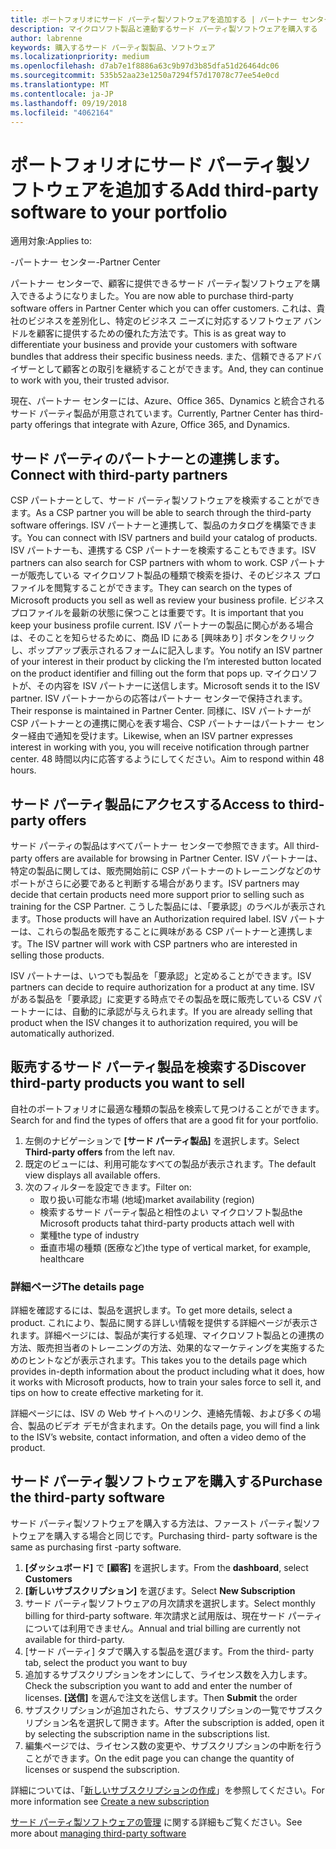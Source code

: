 ```yaml
---
title: ポートフォリオにサード パーティ製ソフトウェアを追加する | パートナー センター
description: マイクロソフト製品と連動するサード パーティ製ソフトウェアを購入する
author: labrenne
keywords: 購入するサード パーティ製製品、ソフトウェア
ms.localizationpriority: medium
ms.openlocfilehash: d7ab7e1f8886a63c9b97d3b85dfa51d26464dc06
ms.sourcegitcommit: 535b52aa23e1250a7294f57d17078c77ee54e0cd
ms.translationtype: MT
ms.contentlocale: ja-JP
ms.lasthandoff: 09/19/2018
ms.locfileid: "4062164"
---
```

# <a name="add-third-party-software-to-your-portfolio"></a><span data-ttu-id="70a0e-104">ポートフォリオにサード パーティ製ソフトウェアを追加する</span><span class="sxs-lookup"><span data-stu-id="70a0e-104">Add third-party software to your portfolio</span></span>

<span data-ttu-id="70a0e-105">適用対象:</span><span class="sxs-lookup"><span data-stu-id="70a0e-105">Applies to:</span></span>

<span data-ttu-id="70a0e-106">-パートナー センター</span><span class="sxs-lookup"><span data-stu-id="70a0e-106">-Partner Center</span></span>

<span data-ttu-id="70a0e-107">パートナー センターで、顧客に提供できるサード パーティ製ソフトウェアを購入できるようになりました。</span><span class="sxs-lookup"><span data-stu-id="70a0e-107">You are now able to purchase third-party software offers in Partner Center which you can offer customers.</span></span> <span data-ttu-id="70a0e-108">これは、貴社のビジネスを差別化し、特定のビジネス ニーズに対応するソフトウェア バンドルを顧客に提供するための優れた方法です。</span><span class="sxs-lookup"><span data-stu-id="70a0e-108">This is as great way to differentiate your business and provide your customers with software bundles that address their specific business needs.</span></span> <span data-ttu-id="70a0e-109">また、信頼できるアドバイザーとして顧客との取引を継続することができます。</span><span class="sxs-lookup"><span data-stu-id="70a0e-109">And, they can continue to work with you, their trusted advisor.</span></span>

<span data-ttu-id="70a0e-110">現在、パートナー センターには、Azure、Office 365、Dynamics と統合されるサード パーティ製品が用意されています。</span><span class="sxs-lookup"><span data-stu-id="70a0e-110">Currently, Partner Center has third-party offerings that integrate with Azure, Office 365, and Dynamics.</span></span> 

## <a name="connect-with-third-party-partners"></a><span data-ttu-id="70a0e-111">サード パーティのパートナーとの連携します。</span><span class="sxs-lookup"><span data-stu-id="70a0e-111">Connect with third-party partners</span></span>
 
<span data-ttu-id="70a0e-112">CSP パートナーとして、サード パーティ製ソフトウェアを検索することができます。</span><span class="sxs-lookup"><span data-stu-id="70a0e-112">As a CSP partner you will be able to search through the third-party software offerings.</span></span> <span data-ttu-id="70a0e-113">ISV パートナーと連携して、製品のカタログを構築できます。</span><span class="sxs-lookup"><span data-stu-id="70a0e-113">You can connect with ISV partners and build your catalog of products.</span></span> <span data-ttu-id="70a0e-114">ISV パートナーも、連携する CSP パートナーを検索することもできます。</span><span class="sxs-lookup"><span data-stu-id="70a0e-114">ISV partners can also search for CSP partners with whom to work.</span></span> <span data-ttu-id="70a0e-115">CSP パートナーが販売している マイクロソフト製品の種類で検索を掛け、そのビジネス プロファイルを閲覧することができます。</span><span class="sxs-lookup"><span data-stu-id="70a0e-115">They can search on the types of Microsoft products you sell as well as review your business profile.</span></span> <span data-ttu-id="70a0e-116">ビジネス プロファイルを最新の状態に保つことは重要です。</span><span class="sxs-lookup"><span data-stu-id="70a0e-116">It is important that you keep your business profile current.</span></span> <span data-ttu-id="70a0e-117">ISV パートナーの製品に関心がある場合は、そのことを知らせるために、商品 ID にある [興味あり] ボタンをクリックし、ポップアップ表示されるフォームに記入します。</span><span class="sxs-lookup"><span data-stu-id="70a0e-117">You notify an ISV partner of your interest in their product by clicking the I’m interested button located on the product identifier and filling out the form that pops up.</span></span> <span data-ttu-id="70a0e-118">マイクロソフトが、その内容を ISV パートナーに送信します。</span><span class="sxs-lookup"><span data-stu-id="70a0e-118">Microsoft sends it to the ISV partner.</span></span> <span data-ttu-id="70a0e-119">ISV パートナーからの応答はパートナー センターで保持されます。</span><span class="sxs-lookup"><span data-stu-id="70a0e-119">Their response is maintained in Partner Center.</span></span> <span data-ttu-id="70a0e-120">同様に、ISV パートナーが CSP パートナーとの連携に関心を表す場合、CSP パートナーはパートナー センター経由で通知を受けます。</span><span class="sxs-lookup"><span data-stu-id="70a0e-120">Likewise, when an ISV partner expresses interest in working with you, you will receive notification through partner center.</span></span> <span data-ttu-id="70a0e-121">48 時間以内に応答するようにしてください。</span><span class="sxs-lookup"><span data-stu-id="70a0e-121">Aim to respond within 48 hours.</span></span>

## <a name="access-to-third-party-offers"></a><span data-ttu-id="70a0e-122">サード パーティ製品にアクセスする</span><span class="sxs-lookup"><span data-stu-id="70a0e-122">Access to third-party offers</span></span>

<span data-ttu-id="70a0e-123">サード パーティの製品はすべてパートナー センターで参照できます。</span><span class="sxs-lookup"><span data-stu-id="70a0e-123">All third-party offers are available for browsing in Partner Center.</span></span> <span data-ttu-id="70a0e-124">ISV パートナーは、特定の製品に関しては、販売開始前に CSP パートナーのトレーニングなどのサポートがさらに必要であると判断する場合があります。</span><span class="sxs-lookup"><span data-stu-id="70a0e-124">ISV partners may decide that certain products need more support prior to selling such as training for the CSP Partner.</span></span> <span data-ttu-id="70a0e-125">こうした製品には、「要承認」のラベルが表示されます。</span><span class="sxs-lookup"><span data-stu-id="70a0e-125">Those products will have an Authorization required label.</span></span> <span data-ttu-id="70a0e-126">ISV パートナーは、これらの製品を販売することに興味がある CSP パートナーと連携します。</span><span class="sxs-lookup"><span data-stu-id="70a0e-126">The ISV partner will work with CSP partners who are interested in selling those products.</span></span> 

<span data-ttu-id="70a0e-127">ISV パートナーは、いつでも製品を「要承認」と定めることができます。</span><span class="sxs-lookup"><span data-stu-id="70a0e-127">ISV partners can decide to require authorization for a product at any time.</span></span> <span data-ttu-id="70a0e-128">ISV がある製品を「要承認」に変更する時点でその製品を既に販売している CSV パートナーには、自動的に承認が与えられます。</span><span class="sxs-lookup"><span data-stu-id="70a0e-128">If you are already selling that product when the ISV changes it to authorization required, you will be automatically authorized.</span></span>

## <a name="discover-third-party-products-you-want-to-sell"></a><span data-ttu-id="70a0e-129">販売するサード パーティ製品を検索する</span><span class="sxs-lookup"><span data-stu-id="70a0e-129">Discover third-party products you want to sell</span></span>

<span data-ttu-id="70a0e-130">自社のポートフォリオに最適な種類の製品を検索して見つけることができます。</span><span class="sxs-lookup"><span data-stu-id="70a0e-130">Search for and find the types of offers that are a good fit for your portfolio.</span></span> 

1. <span data-ttu-id="70a0e-131">左側のナビゲーションで **[サード パーティ製品]** を選択します。</span><span class="sxs-lookup"><span data-stu-id="70a0e-131">Select **Third-party offers** from the left nav.</span></span>
2. <span data-ttu-id="70a0e-132">既定のビューには、利用可能なすべての製品が表示されます。</span><span class="sxs-lookup"><span data-stu-id="70a0e-132">The default view displays all available offers.</span></span>
3. <span data-ttu-id="70a0e-133">次のフィルターを設定できます。</span><span class="sxs-lookup"><span data-stu-id="70a0e-133">Filter on:</span></span>
    - <span data-ttu-id="70a0e-134">取り扱い可能な市場 (地域)</span><span class="sxs-lookup"><span data-stu-id="70a0e-134">market availability (region)</span></span>
    - <span data-ttu-id="70a0e-135">検索するサード パーティ製品と相性のよい マイクロソフト製品</span><span class="sxs-lookup"><span data-stu-id="70a0e-135">the Microsoft products tahat third-party products attach well with</span></span>
    - <span data-ttu-id="70a0e-136">業種</span><span class="sxs-lookup"><span data-stu-id="70a0e-136">the type of industry</span></span>
    - <span data-ttu-id="70a0e-137">垂直市場の種類 (医療など)</span><span class="sxs-lookup"><span data-stu-id="70a0e-137">the type of vertical market, for example, healthcare</span></span>

### <a name="the-details-page"></a><span data-ttu-id="70a0e-138">詳細ページ</span><span class="sxs-lookup"><span data-stu-id="70a0e-138">The details page</span></span>

<span data-ttu-id="70a0e-139">詳細を確認するには、製品を選択します。</span><span class="sxs-lookup"><span data-stu-id="70a0e-139">To get more details, select a product.</span></span> <span data-ttu-id="70a0e-140">これにより、製品に関する詳しい情報を提供する詳細ページが表示されます。詳細ページには、製品が実行する処理、マイクロソフト製品との連携の方法、販売担当者のトレーニングの方法、効果的なマーケティングを実施するためのヒントなどが表示されます。</span><span class="sxs-lookup"><span data-stu-id="70a0e-140">This takes you to the details page which provides in-depth information about the product including what it does, how it works with Microsoft products, how to train your sales force to sell it, and tips on how to create effective marketing for it.</span></span>

<span data-ttu-id="70a0e-141">詳細ページには、ISV の Web サイトへのリンク、連絡先情報、および多くの場合、製品のビデオ デモが含まれます。</span><span class="sxs-lookup"><span data-stu-id="70a0e-141">On the details page, you will find a link to the ISV’s website, contact information, and often a video demo of the product.</span></span> 

## <a name="purchase-the-third-party-software"></a><span data-ttu-id="70a0e-142">サード パーティ製ソフトウェアを購入する</span><span class="sxs-lookup"><span data-stu-id="70a0e-142">Purchase the third-party software</span></span>

<span data-ttu-id="70a0e-143">サード パーティ製ソフトウェアを購入する方法は、ファースト パーティ製ソフトウェアを購入する場合と同じです。</span><span class="sxs-lookup"><span data-stu-id="70a0e-143">Purchasing third- party software is the same as purchasing first -party software.</span></span> 

1. <span data-ttu-id="70a0e-144">**[ダッシュボード]** で **[顧客]** を選択します。</span><span class="sxs-lookup"><span data-stu-id="70a0e-144">From the **dashboard**, select **Customers**</span></span>
2. <span data-ttu-id="70a0e-145">**[新しいサブスクリプション]** を選びます。</span><span class="sxs-lookup"><span data-stu-id="70a0e-145">Select **New Subscription**</span></span>
3. <span data-ttu-id="70a0e-146">サード パーティ製ソフトウェアの月次請求を選択します。</span><span class="sxs-lookup"><span data-stu-id="70a0e-146">Select monthly billing for third-party software.</span></span> <span data-ttu-id="70a0e-147">年次請求と試用版は、現在サード パーティについては利用できません。</span><span class="sxs-lookup"><span data-stu-id="70a0e-147">Annual and trial billing are currently not available for third-party.</span></span>
4. <span data-ttu-id="70a0e-148">[サード パーティ] タブで購入する製品を選びます。</span><span class="sxs-lookup"><span data-stu-id="70a0e-148">From the third- party tab, select the product you want to buy</span></span>
5. <span data-ttu-id="70a0e-149">追加するサブスクリプションをオンにして、ライセンス数を入力します。</span><span class="sxs-lookup"><span data-stu-id="70a0e-149">Check the subscription you want to add and enter the number of licenses.</span></span> <span data-ttu-id="70a0e-150">**[送信]** を選んで注文を送信します。</span><span class="sxs-lookup"><span data-stu-id="70a0e-150">Then **Submit** the order</span></span>
6. <span data-ttu-id="70a0e-151">サブスクリプションが追加されたら、サブスクリプションの一覧でサブスクリプション名を選択して開きます。</span><span class="sxs-lookup"><span data-stu-id="70a0e-151">After the subscription is added, open it by selecting the subscription name in the subscriptions list.</span></span>
7. <span data-ttu-id="70a0e-152">編集ページでは、ライセンス数の変更や、サブスクリプションの中断を行うことができます。</span><span class="sxs-lookup"><span data-stu-id="70a0e-152">On the edit page you can change the quantity of licenses or suspend the subscription.</span></span>

<span data-ttu-id="70a0e-153">詳細については、「[新しいサブスクリプションの作成](create-a-new-subscription.md)」を参照してください。</span><span class="sxs-lookup"><span data-stu-id="70a0e-153">For more information see [Create a new subscription](create-a-new-subscription.md)</span></span>

<span data-ttu-id="70a0e-154">[サード パーティ製ソフトウェアの管理](third-party-help.md) に関する詳細もご覧ください。</span><span class="sxs-lookup"><span data-stu-id="70a0e-154">See more about [managing third-party software](third-party-help.md)</span></span>  